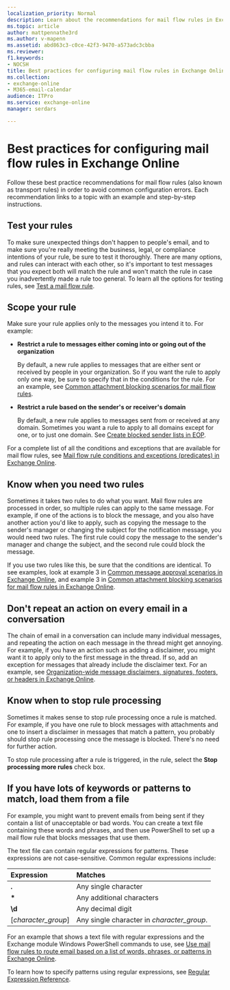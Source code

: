 ```yaml
---
localization_priority: Normal
description: Learn about the recommendations for mail flow rules in Exchange Online.
ms.topic: article
author: mattpennathe3rd
ms.author: v-mapenn
ms.assetid: abd863c3-c0ce-42f3-9470-a573adc3cbba
ms.reviewer: 
f1.keywords:
- NOCSH
title: Best practices for configuring mail flow rules in Exchange Online
ms.collection: 
- exchange-online
- M365-email-calendar
audience: ITPro
ms.service: exchange-online
manager: serdars

---
```


# Best practices for configuring mail flow rules in Exchange Online

Follow these best practice recommendations for mail flow rules (also known as transport rules) in order to avoid common configuration errors. Each recommendation links to a topic with an example and step-by-step instructions.

## Test your rules

To make sure unexpected things don't happen to people's email, and to make sure you're really meeting the business, legal, or compliance intentions of your rule, be sure to test it thoroughly. There are many options, and rules can interact with each other, so it's important to test messages that you expect both will match the rule and won't match the rule in case you inadvertently made a rule too general. To learn all the options for testing rules, see [Test a mail flow rule](test-mail-flow-rules.md).

## Scope your rule

Make sure your rule applies only to the messages you intend it to. For example:

- **Restrict a rule to messages either coming into or going out of the organization**

   By default, a new rule applies to messages that are either sent or received by people in your organization. So if you want the rule to apply only one way, be sure to specify that in the conditions for the rule. For an example, see [Common attachment blocking scenarios for mail flow rules](common-attachment-blocking-scenarios.md).

- **Restrict a rule based on the sender's or receiver's domain**

   By default, a new rule applies to messages sent from or received at any domain. Sometimes you want a rule to apply to all domains except for one, or to just one domain. See [Create blocked sender lists in EOP](https://docs.microsoft.com/en-us/microsoft-365/security/office-365-security/create-block-sender-lists-in-office-365?view=o365-worldwide).

For a complete list of all the conditions and exceptions that are available for mail flow rules, see [Mail flow rule conditions and exceptions (predicates) in Exchange Online](conditions-and-exceptions.md).

## Know when you need two rules

Sometimes it takes two rules to do what you want. Mail flow rules are processed in order, so multiple rules can apply to the same message. For example, if one of the actions is to block the message, and you also have another action you'd like to apply, such as copying the message to the sender's manager or changing the subject for the notification message, you would need two rules. The first rule could copy the message to the sender's manager and change the subject, and the second rule could block the message.

If you use two rules like this, be sure that the conditions are identical. To see examples, look at example 3 in [Common message approval scenarios in Exchange Online](common-message-approval-scenarios.md), and example 3 in [Common attachment blocking scenarios for mail flow rules in Exchange Online](common-attachment-blocking-scenarios.md).

## Don't repeat an action on every email in a conversation

The chain of email in a conversation can include many individual messages, and repeating the action on each message in the thread might get annoying. For example, if you have an action such as adding a disclaimer, you might want it to apply only to the first message in the thread. If so, add an exception for messages that already include the disclaimer text. For an example, see [Organization-wide message disclaimers, signatures, footers, or headers in Exchange Online](disclaimers-signatures-footers-or-headers.md).

## Know when to stop rule processing

Sometimes it makes sense to stop rule processing once a rule is matched. For example, if you have one rule to block messages with attachments and one to insert a disclaimer in messages that match a pattern, you probably should stop rule processing once the message is blocked. There's no need for further action.

To stop rule processing after a rule is triggered, in the rule, select the **Stop processing more rules** check box.

## If you have lots of keywords or patterns to match, load them from a file

For example, you might want to prevent emails from being sent if they contain a list of unacceptable or bad words. You can create a text file containing these words and phrases, and then use PowerShell to set up a mail flow rule that blocks messages that use them.

The text file can contain regular expressions for patterns. These expressions are not case-sensitive. Common regular expressions include:

|**Expression**|**Matches**|
|:-----|:-----|
|**.**|Any single character|
|**\***|Any additional characters|
|**\d**|Any decimal digit|
|[*character_group*]|Any single character in *character_group*.|

For an example that shows a text file with regular expressions and the Exchange module Windows PowerShell commands to use, see [Use mail flow rules to route email based on a list of words, phrases, or patterns in Exchange Online](use-rules-to-route-email.md).

To learn how to specify patterns using regular expressions, see [Regular Expression Reference](https://docs.microsoft.com/dotnet/standard/base-types/regular-expression-language-quick-reference).
